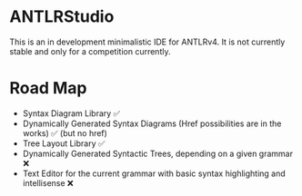 # ANTLRStudio
This is an in development minimalistic IDE for ANTLRv4. It is not currently stable and only for a competition currently.

# Road Map
* Syntax Diagram Library :white_check_mark:
* Dynamically Generated Syntax Diagrams (Href possibilities are in the works) :white_check_mark: (but no href)
* Tree Layout Library :white_check_mark:
* Dynamically Generated Syntactic Trees, depending on a given grammar :x:
* Text Editor for the current grammar with basic syntax highlighting and intellisense :x:
